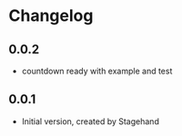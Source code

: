 # Changelog

## 0.0.2

- countdown ready with example and test


## 0.0.1

- Initial version, created by Stagehand
